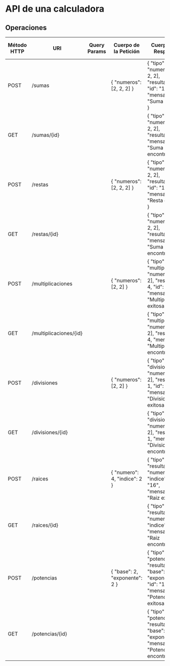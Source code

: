 # API de una calculadora

## Operaciones
| Método HTTP | URI                    | Query Params | Cuerpo de la Petición         | Cuerpo de la Respuesta                                                                                           | Códigos de Respuesta |
|-------------|------------------------|--------------|-------------------------------|------------------------------------------------------------------------------------------------------------------|----------------------|
| POST        | /sumas                 |              | { "numeros": [2, 2, 2] }      | { "tipo": "suma", "numeros": [2, 2, 2], "resultado": 6, "id": "12", "mensaje": "Suma exitosa" }                  | 200, 400             |
| GET         | /sumas/{id}            |              |                               | { "tipo": "suma", "numeros": [2, 2, 2], "resultado": 6, "mensaje": "Suma encontrada" }                           | 200, 404             |
| POST        | /restas                |              | { "numeros": [2, 2, 2] }      | { "tipo": "resta", "numeros": [2, 2, 2], "resultado": -2, "id": "13", "mensaje": "Resta exitosa" }               | 200, 400             |
| GET         | /restas/{id}           |              |                               | { "tipo": "resta", "numeros": [2, 2, 2], "resultado": 6, "mensaje": "Suma encontrada" }                          | 200, 404             |
| POST        | /multiplicaciones      |              | { "numeros": [2, 2] }         | { "tipo": "multiplicacion", "numeros": [2, 2], "resultado": 4, "id": "14", "mensaje": "Multiplicacion exitosa" } | 200, 400             |
| GET         | /multiplicaciones/{id} |              |                               | { "tipo": "multiplicacion", "numeros": [2, 2], "resultado": 4, "mensaje": "Multiplicacion encontrada" }          | 200, 404             |
| POST        | /divisiones            |              | { "numeros": [2, 2] }         | { "tipo": "division", "numeros": [2, 2], "resultado": 1, "id": "15", "mensaje": "Division exitosa" }             | 200, 400             |
| GET         | /divisiones/{id}       |              |                               | { "tipo": "division", "numeros": [2, 2], "resultado": 1, "mensaje": "Division encontrada" }                      | 200, 404             |       
| POST        | /raices                |              | { "numero": 4, "indice": 2 }  | { "tipo": "raiz", "resultado": 2,  "numero": 4, "indice": 2, "id": "16", "mensaje": "Raiz exitosa" }             | 200, 400             |
| GET         | /raices/{id}           |              |                               | { "tipo": "raiz", "resultado": 2,  "numero": 4, "indice": 2, "mensaje": "Raiz encontrada" }                      | 200, 404             |
| POST        | /potencias             |              | { "base": 2, "exponente": 2 } | { "tipo": "potencia", "resultado": 4,  "base": 2, "exponente": 2, "id": "17", "mensaje": "Potencia exitosa" }    | 200, 400             |
| GET         | /potencias/{id}        |              |                               | { "tipo": "potencia", "resultado": 4,  "base": 2, "exponente": 2,  "mensaje": "Potencia encontrada" }            | 200, 404             |